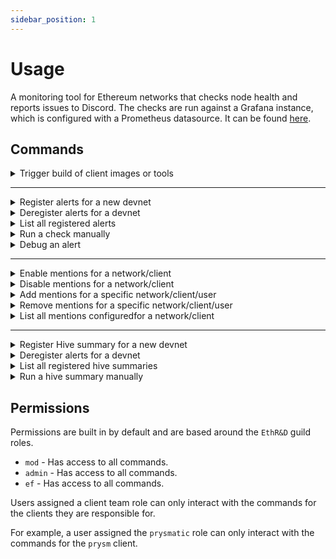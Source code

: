 ```yaml
---
sidebar_position: 1
---
```


# Usage

A monitoring tool for Ethereum networks that checks node health and reports issues to Discord. The checks are run against a Grafana instance, which is configured with a Prometheus datasource. It can be found [here](https://github.com/ethpandaops/panda-pulse).

## Commands

<details>
<summary>Trigger build of client images or tools</summary>

The build command has is split into three subcommands:

**For Consensus Layer clients:**
- Run the `/build client-cl {client} {optional:repository} {optional:ref} {optional:docker_tag} {optional:build_args}` command to trigger a build for a consensus layer client.
- If you do not provide a repository, it will default to the client's standard repository.
- If you do not provide a ref, it will default to the client's standard branch.
- You can specify a custom Docker tag if needed.
- Some clients support build arguments (currently `lighthouse`), which can be provided via the build_args parameter.

**For Execution Layer clients:**
- Run the `/build client-el {client} {optional:repository} {optional:ref} {optional:docker_tag} {optional:build_args}` command to trigger a build for an execution layer client.
- If you do not provide a repository, it will default to the client's standard repository.
- If you do not provide a ref, it will default to the client's standard branch.
- You can specify a custom Docker tag if needed.

**For tools and utilities:**
- Run the `/build tool {workflow} {optional:repository} {optional:ref} {optional:docker_tag} {optional:build_args}` command to trigger a build for a tool or utility.
- If you do not provide a repository, it will default to the tool's standard repository.
- If you do not provide a ref, it will default to the tool's standard branch.
- You can specify a custom Docker tag if needed.
- Some tools support build arguments (currently `mev-rs`, `reth-rbuilder`), which can be provided via the build_args parameter.

**Note:**
- Users with any client team role or admin role can trigger builds for any client.

</details>

---

<details>
<summary>Register alerts for a new devnet</summary>

- Setup a new discord channel, under the `bots` category in the `EthR&D` Guild.
- Run the `/checks register {network} {channel} {optional:client} {optional:schedule}` command to register the alerts for all clients on the new devnet.
- If you do not provide a client, all clients will be registered for alerts.
- If you do not provide a schedule, it will default to 7am UTC.

**Note:**

- The channel in which alerts are registered must be a text channel and must be under the `bots` category.

</details>

<details>
<summary>Deregister alerts for a devnet</summary>

- Run the `/checks deregister {network}` command to deregister the alerts for all clients on the network.
- If you wish, you can also deregister alerts for a specific client on the network by running the `/checks deregister {network} {client}` command.

</details>

<details>
<summary>List all registered alerts</summary>

- Run the `/checks list` command to list all clients and networks for which alerts are registered.

</details>

<details>
<summary>Run a check manually</summary>

- Run the `/checks run {network} {client}` command to run a check manually for a client on a network.

</details>

<details>
<summary>Debug an alert</summary>

- Run the `/checks debug {id}` command to debug an alert.

</details>

---

<details>
<summary>Enable mentions for a network/client</summary>

- Run the `/mentions enable {network} {client}` command to enable mentions for a network/client.

**Note:**
- By default, mentions are disbaled for all clients/networks.
- Even if mentions are `enabled`, users/roles need to be configured (See 'Add mentions for a specific network/client/user')
- Users/roles configured for mentions will be tagged in every alert for the network/client.

</details>

<details>
<summary>Disable mentions for a network/client</summary>

- Run the `/mentions disable {network} {client}` command to disable mentions for a network/client.

</details>

<details>
<summary>Add mentions for a specific network/client/user</summary>

- Run the `/mentions add {network} {client} {user|role}` command to add a mention for a specific network/client/user.

</details>

<details>
<summary>Remove mentions for a specific network/client/user</summary>

- Run the `/mentions remove {network} {client} {user|role}` command to remove a mention for a specific network/client/user.

</details>

<details>
<summary>List all mentions configuredfor a network/client</summary>

- Run the `/mentions list {network} {client}` command to list all mentions for a network/client.

</details>

---

<details>
<summary>Register Hive summary for a new devnet</summary>

- Setup a new discord channel, under the `bots` category in the `EthR&D` Guild.
- Run the `/hive register {network} {channel} {optional:schedule}` command to register the hive summary for the new devnet.
- If you do not provide a schedule, it will default to 7am UTC.

**Note:**

- The channel in which alerts are registered must be a text channel.

</details>

<details>
<summary>Deregister alerts for a devnet</summary>

- Run the `/hive deregister {network}` command to deregister the hive summary for a network.

</details>

<details>
<summary>List all registered hive summaries</summary>

- Run the `/hive list` command to list all networks for which hive summaries are registered.

</details>

<details>
<summary>Run a hive summary manually</summary>

- Run the `/hive run {network}` command to run a manual hive summary.

</details>


## Permissions

Permissions are built in by default and are based around the `EthR&D` guild roles.

- `mod` - Has access to all commands.
- `admin` - Has access to all commands.
- `ef` - Has access to all commands.

Users assigned a client team role can only interact with the commands for the clients they are responsible for.

For example, a user assigned the `prysmatic` role can only interact with the commands for the `prysm` client.

